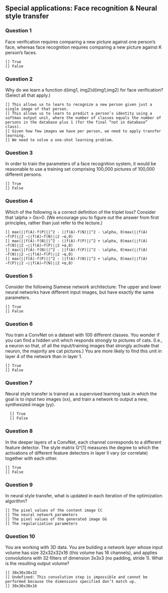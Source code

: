 ## Special applications: Face recognition & Neural style transfer

### Question 1
Face verification requires comparing a new picture against one person’s face, whereas face recognition requires comparing a new picture against K person’s faces.

    [] True
    [] False

### Question 2
Why do we learn a function d(img1, img2)d(img1,img2) for face verification? (Select all that apply.)


    [] This allows us to learn to recognize a new person given just a single image of that person.
    [] This allows us to learn to predict a person’s identity using a softmax output unit, where the number of classes equals the number of persons in the database plus 1 (for the final “not in database” class).
    [] Given how few images we have per person, we need to apply transfer learning.
    [] We need to solve a one-shot learning problem.

### Question 3
In order to train the parameters of a face recognition system, it would be reasonable to use a training set comprising 100,000 pictures of 100,000 different persons.


    [] True
    [] False

### Question 4
Which of the following is a correct definition of the triplet loss? Consider that \alpha > 0α>0. (We encourage you to figure out the answer from first principles, rather than just refer to the lecture.)


    [] max(||f(A)-f(P)||^2 - ||f(A)-f(N)||^2 - \alpha, 0)max(∣∣f(A)−f(P)∣∣2 −∣∣f(A)−f(N)∣∣2 −α,0)
    [] max(||f(A)-f(N)||^2 - ||f(A)-f(P)||^2 + \alpha, 0)max(∣∣f(A)−f(N)∣∣2 −∣∣f(A)−f(P)∣∣2 +α,0)
    [] max(||f(A)-f(N)||^2 - ||f(A)-f(P)||^2 - \alpha, 0)max(∣∣f(A)−f(N)∣∣2 −∣∣f(A)−f(P)∣∣2 −α,0)
    [] max(||f(A)-f(P)||^2 - ||f(A)-f(N)||^2 + \alpha, 0)max(∣∣f(A)−f(P)∣∣2 −∣∣f(A)−f(N)∣∣2 +α,0)

### Question 5
Consider the following Siamese network architecture:
The upper and lower neural networks have different input images, but have exactly the same parameters.

    [] True
    [] False

### Question 6
You train a ConvNet on a dataset with 100 different classes. You wonder if you can find a hidden unit which responds strongly to pictures of cats. (I.e., a neuron so that, of all the input/training images that strongly activate that neuron, the majority are cat pictures.) You are more likely to find this unit in layer 4 of the network than in layer 1.

    [] True
    [] False

### Question 7
Neural style transfer is trained as a supervised learning task in which the goal is to input two images (xx), and train a network to output a new, synthesized image (yy).

      [] True
      [] False

### Question 8
In the deeper layers of a ConvNet, each channel corresponds to a different feature detector. The style matrix G^[1] measures the degree to which the activations of different feature detectors in layer ll vary (or correlate) together with each other.

    [] True
    [] False

### Question 9
In neural style transfer, what is updated in each iteration of the optimization algorithm?

    [] The pixel values of the content image CC
    [] The neural network parameters
    [] The pixel values of the generated image GG
    [] The regularization parameters

### Question 10
You are working with 3D data. You are building a network layer whose input volume has size 32x32x32x16 (this volume has 16 channels), and applies convolutions with 32 filters of dimension 3x3x3 (no padding, stride 1). What is the resulting output volume?

    [] 30x30x30x32
    [] Undefined: This convolution step is impossible and cannot be performed because the dimensions specified don’t match up.
    [] 30x30x30x16

